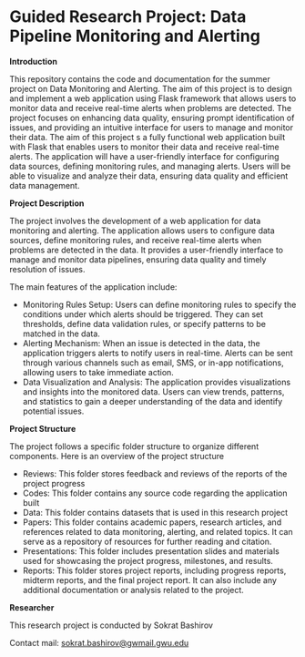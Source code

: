 # Guided Research Project: Data Pipeline Monitoring and Alerting

**Introduction**

This repository contains the code and documentation for the summer project on Data Monitoring and Alerting. The aim of this project is to design and implement a web application using Flask framework that allows users to monitor data and receive real-time alerts when problems are detected. The project focuses on enhancing data quality, ensuring prompt identification of issues, and providing an intuitive interface for users to manage and monitor their data.
The aim of this project s a fully functional web application built with Flask that enables users to monitor their data and receive real-time alerts. The application will have a user-friendly interface for configuring data sources, defining monitoring rules, and managing alerts. Users will be able to visualize and analyze their data, ensuring data quality and efficient data management.

**Project Description**

The project involves the development of a web application for data monitoring and alerting. The application allows users to configure data sources, define monitoring rules, and receive real-time alerts when problems are detected in the data. It provides a user-friendly interface to manage and monitor data pipelines, ensuring data quality and timely resolution of issues.

The main features of the application include:

 - Monitoring Rules Setup: Users can define monitoring rules to specify the conditions under which alerts should be triggered. They can set thresholds, define data validation     rules, or specify patterns to be matched in the data.
 - Alerting Mechanism: When an issue is detected in the data, the application triggers alerts to notify users in real-time. Alerts can be sent through various channels such as     email, SMS, or in-app notifications, allowing users to take immediate action.
 - Data Visualization and Analysis: The application provides visualizations and insights into the monitored data. Users can view trends, patterns, and statistics to gain a        deeper understanding of the data and identify potential issues.

**Project Structure**

The project follows a specific folder structure to organize different components. Here is an overview of the project structure

- Reviews: This folder stores feedback and reviews of the reports of the project progress
- Codes: This folder contains any source code regarding the application built
- Data: This folder contains datasets that is used in this research project
- Papers:  This folder contains academic papers, research articles, and references related to data monitoring, alerting, and related topics. It can serve as a repository of resources for further reading and citation.
- Presentations: This folder includes presentation slides and materials used for showcasing the project progress, milestones, and results. 
- Reports: This folder stores project reports, including progress reports, midterm reports, and the final project report. It can also include any additional documentation or analysis related to the project.

**Researcher**

This research project is conducted by Sokrat Bashirov

Contact mail: sokrat.bashirov@gwmail.gwu.edu
